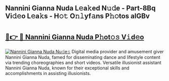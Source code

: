 ## Nannini Gianna Nuda L𝚎a𝚔ed N𝚞𝚍e - Part-8Bq Vi𝚍𝚎o L𝚎a𝚔s - H𝚘𝚝 O𝚗𝚕yf𝚊ns P𝚑𝚘tos alGBv

# <h2><a href="http://kfdl4x.oniu.top/?m=Nannini+Gianna+Nuda">🔗👉 🔴 Nannini Gianna Nuda P𝚑ot𝚘𝚜 V𝚒d𝚎o</a></h2>

[![Nannini Gianna Nuda Nu𝚍e𝚜](https://i.imgur.com/0qMVB7G.gif)](http://kfdl4x.oniu.top/?m=Nannini+Gianna+Nuda)
Digital media provider and amusement giver Nannini Gianna Nuda, famed for disseminating dance and lifestyle content via trending choreographies and short videos. Versatile illusionist assistant Nannini Gianna Nuda, known for their exceptional skills and accomplishments in assisting illusionists.  
